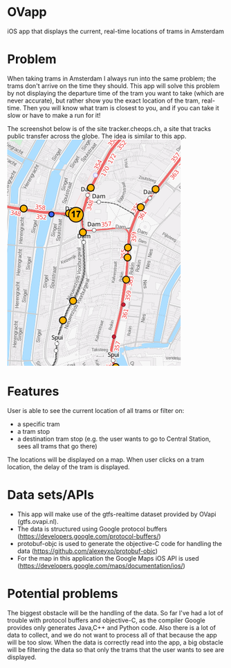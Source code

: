 # OVapp
iOS app that displays the current, real-time locations of trams in Amsterdam

# Problem
When taking trams in Amsterdam I always run into the same problem; the trams don't arrive on the time they should.
This app will solve this problem by not displaying the departure time of the tram you want to take (which are never accurate), but rather show you the exact location of the tram, real-time.
Then you will know what tram is closest to you, and if you can take it slow or have to make a run for it!

The screenshot below is of the site tracker.cheops.ch, a site that tracks public transfer across the globe. The idea is similar to this app.
![Idea](docs/CheopsScreen.png)

# Features
User is able to see the current location of all trams or filter on:
* a specific tram
* a tram stop
* a destination tram stop (e.g. the user wants to go to Central Station, sees all trams that go there)

The locations will be displayed on a map. When user clicks on a tram location, the delay of the tram is displayed.


# Data sets/APIs
* This app will make use of the gtfs-realtime dataset provided by OVapi (gtfs.ovapi.nl). 
* The data is structured using Google protocol buffers (https://developers.google.com/protocol-buffers/)
* protobuf-objc is used to generate the objective-C code for handling the data (https://github.com/alexeyxo/protobuf-objc)
* For the map in this application the Google Maps iOS API is used (https://developers.google.com/maps/documentation/ios/)


# Potential problems
The biggest obstacle will be the handling of the data. So far I've had a lot of trouble with protocol buffers and objective-C, as the compiler Google provides only generates Java,C++ and Python code.
Also there is a lot of data to collect, and we do not want to process all of that because the app will be too slow.
When the data is correctly read into the app, a big obstacle will be filtering the data so that only the trams that the user wants to see are displayed.


